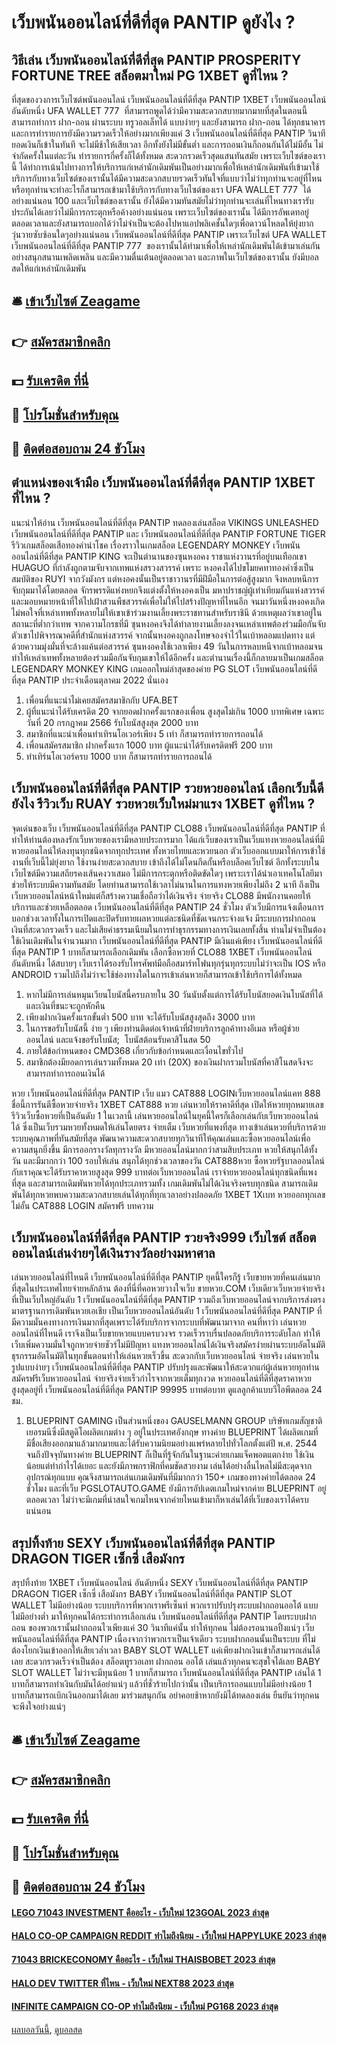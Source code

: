 # เว็บพนันออนไลน์ที่ดีที่สุด PANTIP ดูยังไง ?
## วิธีเล่น เว็บพนันออนไลน์ที่ดีที่สุด PANTIP PROSPERITY FORTUNE TREE สล็อตมาใหม่ PG 1XBET ดูที่ไหน ?
ที่สุดของวงการเว็บไซต์พนันออนไลน์ เว็บพนันออนไลน์ที่ดีที่สุด PANTIP 1XBET เว็บพนันออนไลน์ อันดับหนึ่ง UFA WALLET 777  ที่สามารถพูดได้ว่ามีความสะดวกสบายมากมายที่สุดในตอนนี้ สามารถทำการ ฝาก-ถอน ผ่านระบบ ทรูวอลเล็ทได้ แบบง่ายๆ และยังสามารถ ฝาก-ถอน ได้ทุกธนาคาร และการทำรายการยังมีความรวดเร็วให้อย่างมากเพียงแค่ 3 เว็บพนันออนไลน์ที่ดีที่สุด PANTIP วินาทียอดเงินก็เข้าในทันที จะไม่มีช้าให้เสียเวลา อีกทั้งยังไม่มีขั้นต่ำ และการถอนเงินก็ถอนกันได้ไม่มีอั้น ไม่จำกัดครั้งในแต่ละวัน ทำรายการกี่ครั้งก็ได้ทั้งหมด สะดวกรวดเร็วสุดแสนทันสมัย เพราะเว็บไซต์ของเรานี้ ได้ทำการเน้นไปทางการให้บริการแก่เหล่านักเดิมพันเป็นอย่างมากเพื่อให้เหล่านักเดิมพันที่เข้ามาใช้บริการกับทางเว็บไซต์ของเรานั้นได้มีความสะดวกสบายรวดเร็วทันใจที่แบบว่าไม่ว่าทุกท่านจะอยู่ที่ไหนหรือทุกท่านจะทำอะไรก็สามารถเข้ามาใช้บริการกับทางเว็บไซต์ของเรา UFA WALLET 777  ได้อย่างแน่นอน 100 และเว็บไซต์ของเรานั้น ยังได้มีความทันสมัยไม่ว่าทุกท่านจะเล่นที่ไหนทางเรารับประกันได้เลยว่าไม่มีการกระตุกหรือค้างอย่างแน่นอน เพราะเว็บไซต์ของเรานั้น ได้มีการอัพเดทอยู่ตลอดเวลาและยังสามารถบอกได้ว่าไม่จำเป็นจะต้องไปหาแอปพลิเคชั้นใดๆเพื่อดาวน์โหลดให้ยุ่งยากวุ่นวายซับซ้อนใดๆอย่างแน่นอน เว็บพนันออนไลน์ที่ดีที่สุด PANTIP เพราะเว็บไซต์ UFA WALLET เว็บพนันออนไลน์ที่ดีที่สุด PANTIP 777  ของเรานั้นได้ทำมาเพื่อให้เหล่านักเดิมพันได้เข้ามาเล่นกันอย่างสนุกสนานเพลิดเพลิน และมีความตื่นเต้นอยู่ตลอดเวลา และภาพในเว็บไซต์ของเรานั้น ยังมีบอลสดให้แก่เหล่านักเดิมพัน

## 🛎 [เข้าเว็บไซต์ Zeagame](https://bit.ly/3SdLNi2)
## 👉 [สมัครสมาชิกคลิก](https://bit.ly/3SdLNi2)
## 💵 [รับเครดิต ที่นี่](https://bit.ly/3dyRKHj)
## 👑 [โปรโมชั่นสำหรับคุณ](https://bit.ly/3dyRKHj)
## 📱 [ติดต่อสอบถาม 24 ชัวโมง](https://bit.ly/3dyRKHj)

## ตำแหน่งของเจ้ามือ เว็บพนันออนไลน์ที่ดีที่สุด PANTIP 1XBET ที่ไหน ?
แนะนำให้อ่าน เว็บพนันออนไลน์ที่ดีที่สุด PANTIP ทดลองเล่นสล็อต VIKINGS UNLEASHED เว็บพนันออนไลน์ที่ดีที่สุด PANTIP และ เว็บพนันออนไลน์ที่ดีที่สุด PANTIP FORTUNE TIGER รีวิวเกมสล็อตเสือทองคำนำโชค
เรื่องราวในเกมสล็อต LEGENDARY MONKEY เว็บพนันออนไลน์ที่ดีที่สุด PANTIP KING จะเป็นตำนานของซุนหงอคง ราชาแห่งวานรที่อยู่บนเทือกเขา HUAGUO ที่กำลังถูกตามจับจากเทพแห่งสรวงสวรรค์ เพราะ หงอคงได้ไปขโมยคทาทองคำซึ่งเป็นสมบัติของ RUYI จากวังมังกร แต่หงอคงนั้นเป็นราชาวานรที่มีฝีมือในการต่อสู้สูงมาก จึงหลบหนีการจับกุมมาได้โดยตลอด จักรพรรดิแห่งหยกจึงแต่งตั้งให้หงอคงเป็น มหาปราชญ์ผู้เท่าเทียมกันแห่งสวรรค์ และมอบหมายหน้าที่ให้ไปเฝ้าสวนพืชสวรรค์เพื่อไม่ให้ไปสร้างปัญหาที่ไหนอีก
จนมาวันหนึ่งหงอคงเกิดไม่พอใจที่เหล่าเทพทั้งหลายไม่ให้เขาเข้าร่วมงานเลี้ยงพระราชทานสำหรับราชินี ด้วยเหตุผลว่าเขาอยู่ในสถานะที่ต่ำกว่าเทพ จากความโกรธที่มี ซุนหงอคงจึงได้ทำลายงานเลี้ยงลงจนเหล่าเทพต้องร่วมมือกันจับตัวเขาไปพิจารณาคดีที่สำนักแห่งสวรรค์ จากนั้นหงอคงถูกลงโทษจองจำไว้ในเบ้าหลอมแปดทาง แต่ด้วยความมุ่งมั่นที่จะล้างแค้นต่อสวรรค์ ซุนหงอคงใช้เวลาเพียง 49 วันในการหลบหนีจากเบ้าหลอมจนทำให้เหล่าเทพทั้งหลายต้องร่วมมือกันจับกุมเขาให้ได้อีกครั้ง และตำนานเรื่องนี้ก็กลายมาเป็นเกมสล็อต LEGENDARY MONKEY KING เกมออกใหม่ล่าสุดของค่าย PG SLOT เว็บพนันออนไลน์ที่ดีที่สุด PANTIP ประจำเดือนตุลาคม 2022 นั่นเอง
1. เพื่อนที่แนะนำไม่เคยสมัครสมาชิกกับ UFA.BET
2. ผู้ที่แนะนำได้รับเครดิต 20 จากยอดฝากครั้งแรกของเพื่อน สูงสุดไม่เกิน 1000 บาทพิเศษ เฉพาะวันที่ 20 กรกฎาคม 2566 รับโบนัสสูงสุด 2000 บาท
3. สมาชิกที่แนะนำเพื่อนทำเทิรนโอเวอร์เพียง 5 เท่า ก็สามารถทำรายการถอนได้
4. เพื่อนสมัครสมาชิก ฝากครั้งแรก 1000 บาท ผู้แนะนำได้รับเครดิตฟรี 200 บาท
5. ทำเทิร์นโอเวอร์ครบ 1000 บาท ก็สามารถทำรายการถอนได้

## เว็บพนันออนไลน์ที่ดีที่สุด PANTIP รวยหวยออนไลน์ เลือกเว็บนี้ดียังไง รีวิวเว็บ RUAY รวยหวยเว็บใหม่มาแรง 1XBET ดูที่ไหน ?
จุดเด่นของเว็บ เว็บพนันออนไลน์ที่ดีที่สุด PANTIP CLO88 เว็บพนันออนไลน์ที่ดีที่สุด PANTIP ที่ทำให้ท่านต้องหลงรักเว็บหวยของเรามีหลายประการมาก ได้แก่เว็บของเราเป็นเว็บแทงหวยออนไลน์ที่มีหวยออนไลน์ให้ลงทุนทุกชนิดจากทุกประเทศ ทั้งหวยไทยและหวยนอก ตัวเว็บออกแบบมาให้การเข้าใช้งานที่เว็บนี้ไม่ยุ่งยาก ใช้งานง่ายสะดวกสบาย เข้าถึงได้ไม่โดนกีดกั้นหรือบล็อคเว็บไซต์ อีกทั้งระบบในเว็บไซต์มีความเสถียรคงเส้นคงวาเสมอ ไม่มีการกระตุกหรือติดขัดใดๆ เพราะเราได้นำเอาเทคโนโลยีมาช่วยให้ระบบมีความทันสมัย โดยท่านสามารถใช้เวลาไม่นานในการแทงหวยเพียงไม่ถึง 2 นาที ถึงเป็นเว็บหวยออนไลน์หน้าใหม่แต่ก็สร้างความเชื่อถือว่าได้เงินจริง จ่ายจริง CLO88 มีพนักงานคอยให้บริการและช่วยเหลือตลอด เว็บพนันออนไลน์ที่ดีที่สุด PANTIP 24 ชั่วโมง ตัวเว็บมีการแจ้งเตือนการบอกช่วงเวลาทั้งในการเปิดและปิดรับทายผลหวยแต่ละชนิดที่ชัดเจนกระจ่างแจ้ง มีระบบการฝากถอนเงินที่สะดวกรวดเร็ว และไม่เสียค่าธรรมเนียมในการทำธุรกรรมทางการเงินเลยทั้งสิ้น ท่านไม่จำเป็นต้องใช้เงินเดิมพันในจำนวนมาก เว็บพนันออนไลน์ที่ดีที่สุด PANTIP มีเงินแค่เพียง เว็บพนันออนไลน์ที่ดีที่สุด PANTIP 1 บาทก็สามารถเลือกเดิมพัน เลือกซื้อหวยที่ CLO88 1XBET เว็บพนันออนไลน์ อันดับหนึ่ง ได้สบายๆ เว็บเราได้รองรับโทรศัพท์มือถือสมาร์ทโฟนทุกรุ่นทุกระบบไม่ว่าจะเป็น IOS หรือ ANDROID รวมไปถึงไม่ว่าจะใช้ช่องทางใดในการเข้าเล่นหวยก็สามารถเข้าใช้บริการได้ทั้งหมด
1. หากไม่มีการเล่นหมุนเวียนโบนัสนี้ครบภายใน 30 วันนับตั้งแต่การได้รับโบนัสยอดเงินโบนัสที่ได้และเงินที่ชนะจะถูกหักคืน
2. เพียงฝากเงินครั้งแรกขั้นต่ำ 500 บาท จะได้รับโบนัสสูงสุดถึง 3000 บาท
3. ในการขอรับโบนัสนี้ ง่าย ๆ เพียงท่านติดต่อเจ้าหน้าที่ฝ่ายบริการลูกค้าทางอีเมล หรือผู้ช่วยออนไลน์ และแจ้งขอรับโบนัส;  โบนัสต้อนรับคาสิโนสด 50
4. ภายใต้ข้อกำหนดของ CMD368 เกี่ยวกับข้อกำหนดและเงื่อนไขทั่วไป
5. สมาชิกต้องมียอดการเล่นรวมทั้งหมด 20 เท่า (20X) ของเงินฝากรวมโบนัสที่คาสิโนสดจึงจะสามารถทำการถอนเงินได้

หวย เว็บพนันออนไลน์ที่ดีที่สุด PANTIP เว็บ แมว CAT888 LOGINเว็บหวยออนไลน์แคท 888 ชื่อนี้การรันตีซื้อหวยจ่ายจริง 1XBET CAT888 หวย เล่นหวยให้ราคาดีที่สุด เปิดให้หวยทุกหมายเลข รีวิวเว็บซื้อหวยที่เป็นอันดับ 1 ในเวลานี้ เล่นหวยออนไลน์ในยุคนี้ใครก็เลือกเล่นกับเว็บหวยออนไลน์ได้ ซึ่งเป็นเว็บรวมหวยทั้งหมดให้เล่นโดยตรง จ่ายเต็ม เว็บหวยที่แพงที่สุด ทางเข้าเล่นหวยที่บริการด้วยระบบคุณภาพที่ทันสมัยที่สุด พัฒนาความสะดวกสบายทุกวินาทีให้คุณเล่นและซื้อหวยออนไลน์เพื่อความสนุกยิ่งขึ้น มีการออกรางวัลทุกรางวัล มีหวยออนไลน์มากกว่าสามสิบประเภท หวยให้สนุกได้ทั้งวัน และมีมากกว่า 100 รอบให้เล่น สนุกได้ทุกช่วงเวลาของวัน CAT888หวย ซื้อหวยรัฐบาลออนไลน์กับเราคุณจะได้รับราคาหวยสูงสุด 999 บาทต่อเว็บหวยออนไลน์ เราจ่ายหวยออนไลน์ทุกชนิดที่แพงที่สุด และสามารถเดิมพันหวยได้ทุกประเภทรวมทั้ง เกมเดิมพันไม่ได้เงินจริงครบทุกชนิด สามารถเดิมพันได้ทุกหวยพบความสะดวกสบายเล่นได้ทุกที่ทุกเวลาอย่างปลอดภัย 1XBET 1Xเบท หวยออกทุกเลขไม่อั้น CAT888 LOGIN สมัครฟรี
บทความ

## เว็บพนันออนไลน์ที่ดีที่สุด PANTIP รวยจริง999 เว็บไซต์ สล็อต ออนไลน์เล่นง่ายๆได้เงินรางวัลอย่างมหาศาล
เล่นหวยออนไลน์ที่ไหนดี เว็บพนันออนไลน์ที่ดีที่สุด PANTIP ยุคนี้ใครก็รู้ เว็บขายหวยที่คนเล่นมากที่สุดในประเทศไทยจ่ายหลักล้าน ต้องที่นี่ที่คอหวยวางใจเว็บ ขายหวย.COM เว็บเดียวเว็บหวยจ่ายจริงที่เป็นเว็บใหญ่อันดับ 1 เว็บพนันออนไลน์ที่ดีที่สุด PANTIP รวมถึงเว็บหวยออนไลน์จากบริการส่งตรงมาตรฐานการเดิมพันหวยเอเชีย เป็นเว็บหวยออนไลน์อันดับ 1 เว็บพนันออนไลน์ที่ดีที่สุด PANTIP ที่มีความมั่นคงทางการเงินมากที่สุดเพราะได้รับบริการจากระบบที่พัฒนามาจาก คนที่หาว่า เล่นหวยออนไลน์ที่ไหนดี เราจึงเป็นเว็บขายหวยแบบครบวงจร รวดเร็วราบรื่นปลอดภัยบริการระดับโลก ทำให้เว็บเพิ่มความมั่นใจถูกหวยจ่ายชัวร์ไม่มีปัญหา แทงหวยออนไลน์ได้เงินจริงสมัครง่ายผ่านระบบอัตโนมัติ ธุรกรรมอัตโนมัติในทุกขั้นตอนทำให้เล่นหวยเร็วขึ้น สะดวกกับเว็บหวยออนไลน์ จ่ายจริง เล่นหวยในรูปแบบง่ายๆ เว็บพนันออนไลน์ที่ดีที่สุด PANTIP ปรับปรุงและพัฒนาให้สะดวกแก่ผู้เล่นหวยทุกท่าน สมัครฟรีเว็บหวยออนไลน์ จ่ายจริงจ่ายเร็วกำไรจากหวยเต็มทุกงวด หวยออนไลน์ที่ดีที่สุดราคาหวยสูงสุดอยู่ที่ เว็บพนันออนไลน์ที่ดีที่สุด PANTIP 99995 บาทต่อบาท ดูแลลูกค้าแบบวีไอพีตลอด 24 ชม.
1. BLUEPRINT GAMING เป็นส่วนหนึ่งของ GAUSELMANN GROUP บริษัทเกมสัญชาติเยอรมนีซึ่งมีสตูดิโอผลิตเกมต่าง ๆ อยู่ในประเทศอังกฤษ ทางค่าย BLUEPRINT ได้ผลิตเกมที่มีชื่อเสียงออกมาแล้วมากมายและได้รับความนิยมอย่างแพร่หลายไปทั่วโลกตั้งแต่ปี พ.ศ. 2544 จนถึงปัจจุบันทางค่าย BLUEPRINT ก็เป็นที่รู้จักกันในฐานะค่ายเกมแจ็คพอตแตกง่าย ใช้เงินน้อยแต่ทำกำไรได้เยอะ และยังมีภาพกราฟิกที่คมชัดสวยงาม เล่นได้อย่างลื่นไหลไม่มีสะดุดจากอุปกรณ์ทุกแบบ คุณจึงสามารถเล่นเกมเดิมพันที่มีมากกว่า 150+ เกมของทางค่ายได้ตลอด 24 ชั่วโมง และที่เว็บ PGSLOTAUTO.GAME ยังมีการอัปเดตเกมใหม่จากค่าย BLUEPRINT อยู่ตลอดเวลา ไม่ว่าจะมีเกมที่น่าสนใจเกมไหนจากค่ายไหนเข้ามาก็หาเล่นได้ที่เว็บของเราได้ครบแน่นอน

## สรุปทิ้งท้าย SEXY เว็บพนันออนไลน์ที่ดีที่สุด PANTIP DRAGON TIGER เซ็กซี่ เสือมังกร
สรุปทิ้งท้าย 1XBET เว็บพนันออนไลน์ อันดับหนึ่ง SEXY เว็บพนันออนไลน์ที่ดีที่สุด PANTIP DRAGON TIGER เซ็กซี่ เสือมังกร BABY เว็บพนันออนไลน์ที่ดีที่สุด PANTIP SLOT WALLET ไม่มีอย่างน้อย ระบบบริการที่พวกเราพรีเซ็นท์ พวกเราปรับปรุงระบบฝากถอนออโต้ แบบไม่มีอย่างต่ำ มาให้ทุกคนได้กระทำการเลือกเล่น เว็บพนันออนไลน์ที่ดีที่สุด PANTIP โดยระบบฝากถอน ของพวกเรานั้นฝากถอนไวเพียงแค่ 30 วินาทีแค่นั้น ทำให้ทุกคน ไม่ต้องรอนานอปิ้งแน่ๆ เว็บพนันออนไลน์ที่ดีที่สุด PANTIP เนื่องจากว่าพวกเราเป็นเจ้าเดียว ระบบฝากถอนนั้นเป็นระบบ ที่ไม่ต้องโยกเงินเข้าออกให้เสียเวล่ำเวลา BABY SLOT WALLET แค่เพียงฝากเงินเข้าก็สามารถเล่นได้เลย สะดวกรวดเร็วจำเป็นต้อง สล็อตทูรวอเลท ฝากถอน ออโต้ เล่นแล้วทุกคนจะสุขใจได้เลย BABY SLOT WALLET ไม่ว่าจะมีทุนน้อย 1 บาทก็สามารถ เว็บพนันออนไลน์ที่ดีที่สุด PANTIP เล่นได้ 1 บาทก็สามารถทำเงินกับมันได้อย่าแน่ๆ แล้วที่ชั่วร้ายไปกว่านั้น เป็นบริการถอนแบบไม่มีอย่างน้อย 1 บาทก็สามารถเบิกเงินออกมาได้เลย มาร่วมสนุกกัน อย่าคอยช้าหากยังมิได้ทดลองเล่น ยืนยันว่าทุกคนจะพึงใจอย่างแน่ๆ

## 🛎 [เข้าเว็บไซต์ Zeagame](https://bit.ly/3SdLNi2)
## 👉 [สมัครสมาชิกคลิก](https://bit.ly/3SdLNi2)
## 💵 [รับเครดิต ที่นี่](https://bit.ly/3dyRKHj)
## 👑 [โปรโมชั่นสำหรับคุณ](https://bit.ly/3dyRKHj)
## 📱 [ติดต่อสอบถาม 24 ชัวโมง](https://bit.ly/3dyRKHj)

#### [LEGO 71043 INVESTMENT คืออะไร - เว็บใหม่ 123GOAL 2023 ล่าสุด](https://atom.io/themes/lego%2071043%20investment%20คืออะไร%20-%20เว็บใหม่%20123goal%202023%20ล่าสุด)
#### [HALO CO-OP CAMPAIGN REDDIT ทำไมถึงนิยม - เว็บใหม่ HAPPYLUKE 2023 ล่าสุด](https://atom.io/themes/halo%20co-op%20campaign%20reddit%20ทำไมถึงนิยม%20-%20เว็บใหม่%20happyluke%202023%20ล่าสุด)
#### [71043 BRICKECONOMY คืออะไร - เว็บใหม่ THAISBOBET 2023 ล่าสุด](https://atom.io/themes/71043%20brickeconomy%20คืออะไร%20-%20เว็บใหม่%20thaisbobet%202023%20ล่าสุด)
#### [HALO DEV TWITTER ที่ไหน - เว็บใหม่ NEXT88 2023 ล่าสุด](https://atom.io/themes/halo%20dev%20twitter%20ที่ไหน%20-%20เว็บใหม่%20next88%202023%20ล่าสุด)
#### [INFINITE CAMPAIGN CO-OP ทำไมถึงนิยม - เว็บใหม่ PG168 2023 ล่าสุด](https://atom.io/themes/infinite%20campaign%20co-op%20ทำไมถึงนิยม%20-%20เว็บใหม่%20pg168%202023%20ล่าสุด)

[ผลบอลวันนี้](https://siamsport.tv "ผลบอลวันนี้"), [ดูบอลสด](https://siamsport.tv/ดูบอลสด "ดูบอลสด")